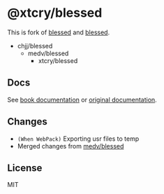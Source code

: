 # @xtcry/blessed

This is fork of [blessed](https://github.com/chjj/blessed) and [blessed](https://github.com/antonmedv/blessed).

* chjj/blessed
  * medv/blessed
    * xtcry/blessed

## Docs

See [book documentation](docs/README.md) or [original documentation](https://github.com/chjj/blessed#documentation).

## Changes

- `(When WebPack)` Exporting usr files to temp
- Merged changes from [medv/blessed](https://github.com/antonmedv/blessed)

## License

MIT
